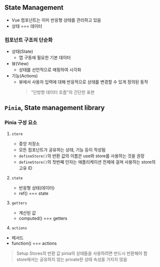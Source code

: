 ﻿#

## State Management

- Vue 컴포넌트는 이미 반응형 상태를 관리하고 있음
- 상태 === 데이터

### 컴포넌트 구조의 단순화

- 상태(State)
  - 앱 구동에 필요한 기본 데이터
- 뷰(View)
  - 상태를 선언적으로 매핑하여 시각화
- 기능(Actions)
  - 뷰에서 사용자 입력에 대해 반응적으로 상태를 변경할 수 있게 정의된 동작
    > "단방향 데이터 흐름"의 간단한 표현

## `Pinia`, State management library

### Pinia 구성 요소

1. `store`

   - 중앙 저장소
   - 모든 컴포넌트가 공유하는 상태, 기능 등이 작성됨
   - `defineStore()`의 반환 값의 이름은 use와 store를 사용하는 것을 권장
   - `defineStore()`의 첫번째 인자는 애플리케이션 전체에 걸쳐 사용하는 store의 고유 ID

2. `state`

   - 반응형 상태(데이터)
   - ref() === state

3. `getters`

   - 계산된 값
   - computed() === getters

4. `actions`

- 메서드
- function() === actions

> Setup Stores의 반환 값
> pinia의 상태들을 사용하려면 반드시 반환해야 함
> store에서는 공유하지 않는 private한 상태 속성을 가지지 않음
